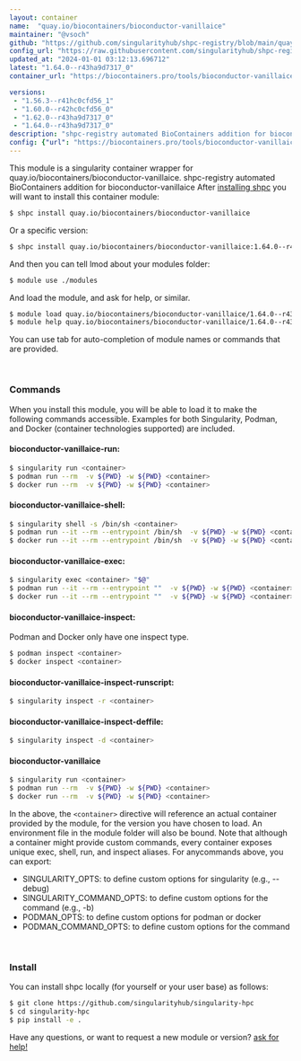 ```yaml
---
layout: container
name:  "quay.io/biocontainers/bioconductor-vanillaice"
maintainer: "@vsoch"
github: "https://github.com/singularityhub/shpc-registry/blob/main/quay.io/biocontainers/bioconductor-vanillaice/container.yaml"
config_url: "https://raw.githubusercontent.com/singularityhub/shpc-registry/main/quay.io/biocontainers/bioconductor-vanillaice/container.yaml"
updated_at: "2024-01-01 03:12:13.696712"
latest: "1.64.0--r43ha9d7317_0"
container_url: "https://biocontainers.pro/tools/bioconductor-vanillaice"

versions:
 - "1.56.3--r41hc0cfd56_1"
 - "1.60.0--r42hc0cfd56_0"
 - "1.62.0--r43ha9d7317_0"
 - "1.64.0--r43ha9d7317_0"
description: "shpc-registry automated BioContainers addition for bioconductor-vanillaice"
config: {"url": "https://biocontainers.pro/tools/bioconductor-vanillaice", "maintainer": "@vsoch", "description": "shpc-registry automated BioContainers addition for bioconductor-vanillaice", "latest": {"1.64.0--r43ha9d7317_0": "sha256:95c29dbd00355a71b23f002b26ce86c0deab68d776e99a1acd3e5716202de7a6"}, "tags": {"1.56.3--r41hc0cfd56_1": "sha256:716427b3995a872dbde820fca58432860828fc22340cf310bf034909a2b0f9cf", "1.60.0--r42hc0cfd56_0": "sha256:b3e5f576a17cc5b67514e5ea6572bf49db7c4549321a87e7ae2379965a3e272b", "1.62.0--r43ha9d7317_0": "sha256:e08a354a02153da20c66233ead77c5947b61171ce9a144a2cce65b5e2209c398", "1.64.0--r43ha9d7317_0": "sha256:95c29dbd00355a71b23f002b26ce86c0deab68d776e99a1acd3e5716202de7a6"}, "docker": "quay.io/biocontainers/bioconductor-vanillaice"}
---
```


This module is a singularity container wrapper for quay.io/biocontainers/bioconductor-vanillaice.
shpc-registry automated BioContainers addition for bioconductor-vanillaice
After [installing shpc](#install) you will want to install this container module:


```bash
$ shpc install quay.io/biocontainers/bioconductor-vanillaice
```

Or a specific version:

```bash
$ shpc install quay.io/biocontainers/bioconductor-vanillaice:1.64.0--r43ha9d7317_0
```

And then you can tell lmod about your modules folder:

```bash
$ module use ./modules
```

And load the module, and ask for help, or similar.

```bash
$ module load quay.io/biocontainers/bioconductor-vanillaice/1.64.0--r43ha9d7317_0
$ module help quay.io/biocontainers/bioconductor-vanillaice/1.64.0--r43ha9d7317_0
```

You can use tab for auto-completion of module names or commands that are provided.

<br>

### Commands

When you install this module, you will be able to load it to make the following commands accessible.
Examples for both Singularity, Podman, and Docker (container technologies supported) are included.

#### bioconductor-vanillaice-run:

```bash
$ singularity run <container>
$ podman run --rm  -v ${PWD} -w ${PWD} <container>
$ docker run --rm  -v ${PWD} -w ${PWD} <container>
```

#### bioconductor-vanillaice-shell:

```bash
$ singularity shell -s /bin/sh <container>
$ podman run --it --rm --entrypoint /bin/sh  -v ${PWD} -w ${PWD} <container>
$ docker run --it --rm --entrypoint /bin/sh  -v ${PWD} -w ${PWD} <container>
```

#### bioconductor-vanillaice-exec:

```bash
$ singularity exec <container> "$@"
$ podman run --it --rm --entrypoint ""  -v ${PWD} -w ${PWD} <container> "$@"
$ docker run --it --rm --entrypoint ""  -v ${PWD} -w ${PWD} <container> "$@"
```

#### bioconductor-vanillaice-inspect:

Podman and Docker only have one inspect type.

```bash
$ podman inspect <container>
$ docker inspect <container>
```

#### bioconductor-vanillaice-inspect-runscript:

```bash
$ singularity inspect -r <container>
```

#### bioconductor-vanillaice-inspect-deffile:

```bash
$ singularity inspect -d <container>
```



#### bioconductor-vanillaice

```bash
$ singularity run <container>
$ podman run --rm  -v ${PWD} -w ${PWD} <container>
$ docker run --rm  -v ${PWD} -w ${PWD} <container>
```


In the above, the `<container>` directive will reference an actual container provided
by the module, for the version you have chosen to load. An environment file in the
module folder will also be bound. Note that although a container
might provide custom commands, every container exposes unique exec, shell, run, and
inspect aliases. For anycommands above, you can export:

 - SINGULARITY_OPTS: to define custom options for singularity (e.g., --debug)
 - SINGULARITY_COMMAND_OPTS: to define custom options for the command (e.g., -b)
 - PODMAN_OPTS: to define custom options for podman or docker
 - PODMAN_COMMAND_OPTS: to define custom options for the command

<br>

### Install

You can install shpc locally (for yourself or your user base) as follows:

```bash
$ git clone https://github.com/singularityhub/singularity-hpc
$ cd singularity-hpc
$ pip install -e .
```

Have any questions, or want to request a new module or version? [ask for help!](https://github.com/singularityhub/singularity-hpc/issues)